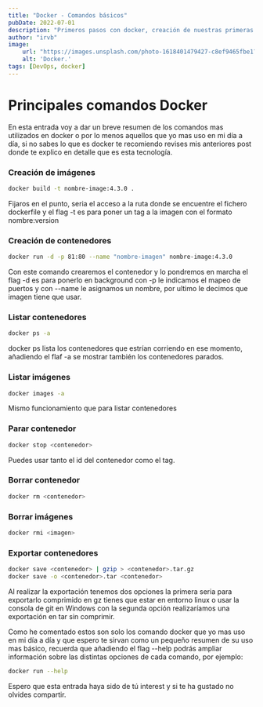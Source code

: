 ```yaml
---
title: "Docker - Comandos básicos"
pubDate: 2022-07-01
description: "Primeros pasos con docker, creación de nuestras primeras imágenes mediante el fichero dockerfile"
author: "irvb"
image:
    url: "https://images.unsplash.com/photo-1618401479427-c8ef9465fbe1?ixlib=rb-1.2.1&ixid=MnwxMjA3fDB8MHxwaG90by1wYWdlfHx8fGVufDB8fHx8&auto=format&fit=crop&w=2043&q=80"
    alt: 'Docker.'
tags: [DevOps, docker]
---
```




# Principales comandos Docker

En esta entrada voy a dar un breve resumen de los comandos mas utilizados en docker o por lo menos aquellos que yo mas uso en mi día a día, si no sabes lo que es docker te recomiendo revises mis anteriores post donde te explico en detalle que es esta tecnología.

### Creación de imágenes

```sh
docker build -t nombre-image:4.3.0 .
```

Fijaros en el punto, seria el acceso a la ruta donde se encuentre el fichero dockerfile y el flag -t es para poner un tag a la imagen con el formato nombre:version

### Creación de contenedores

```sh
docker run -d -p 81:80 --name "nombre-imagen" nombre-image:4.3.0
```

Con este comando crearemos el contenedor y lo pondremos en marcha el flag -d es para ponerlo en background con -p le indicamos el mapeo de puertos y con --name le asignamos un nombre, por ultimo le decimos que imagen tiene que usar.

### Listar contenedores

```sh
docker ps -a
```

docker ps lista los contenedores que estrían corriendo en ese momento, añadiendo el flaf -a se mostrar también los contenedores parados.

### Listar imágenes

```sh
docker images -a
```

Mismo funcionamiento que para listar contenedores

### Parar contenedor

```sh
docker stop <contenedor>
```

Puedes usar tanto el id del contenedor como el tag.

### Borrar contenedor

```sh
docker rm <contenedor>
```

### Borrar imágenes

```sh
docker rmi <imagen>
```

### Exportar contenedores

```sh
docker save <contenedor> | gzip > <contenedor>.tar.gz
docker save -o <contenedor>.tar <contenedor>
```

Al realizar la exportación tenemos dos opciones la primera seria para exportarlo comprimido en gz tienes que estar en entorno linux o usar la consola de git en Windows con la segunda opción realizaríamos una exportación en tar sin comprimir.

Como he comentado estos son solo los comando docker que yo mas uso en mi día a día y que espero te sirvan como un pequeño resumen de su uso mas básico, recuerda que añadiendo el flag --help podrás ampliar información sobre las distintas opciones de cada comando, por ejemplo:

```sh
docker run --help
```

Espero que esta entrada haya sido de tú interest y si te ha gustado no olvides compartir.
